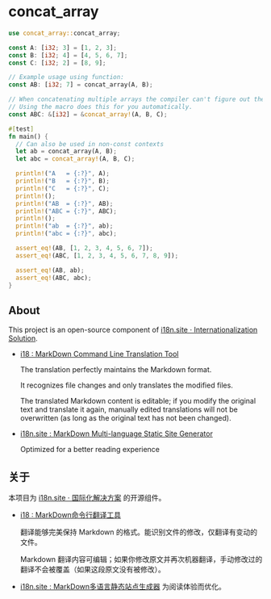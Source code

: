 # concat_array

```rust
use concat_array::concat_array;

const A: [i32; 3] = [1, 2, 3];
const B: [i32; 4] = [4, 5, 6, 7];
const C: [i32; 2] = [8, 9];

// Example usage using function:
const AB: [i32; 7] = concat_array(A, B);

// When concatenating multiple arrays the compiler can't figure out the correct const parameters.
// Using the macro does this for you automatically.
const ABC: &[i32] = &concat_array!(A, B, C);

#[test]
fn main() {
  // Can also be used in non-const contexts
  let ab = concat_array(A, B);
  let abc = concat_array!(A, B, C);

  println!("A   = {:?}", A);
  println!("B   = {:?}", B);
  println!("C   = {:?}", C);
  println!();
  println!("AB  = {:?}", AB);
  println!("ABC = {:?}", ABC);
  println!();
  println!("ab  = {:?}", ab);
  println!("abc = {:?}", abc);

  assert_eq!(AB, [1, 2, 3, 4, 5, 6, 7]);
  assert_eq!(ABC, [1, 2, 3, 4, 5, 6, 7, 8, 9]);

  assert_eq!(AB, ab);
  assert_eq!(ABC, abc);
}
```

## About

This project is an open-source component of [i18n.site ⋅ Internationalization Solution](https://i18n.site).

* [i18 : MarkDown Command Line Translation Tool](https://i18n.site/i18)

  The translation perfectly maintains the Markdown format.

  It recognizes file changes and only translates the modified files.

  The translated Markdown content is editable; if you modify the original text and translate it again, manually edited translations will not be overwritten (as long as the original text has not been changed).

* [i18n.site : MarkDown Multi-language Static Site Generator](https://i18n.site/i18n.site)

  Optimized for a better reading experience

## 关于

本项目为 [i18n.site ⋅ 国际化解决方案](https://i18n.site) 的开源组件。

* [i18 :  MarkDown命令行翻译工具](https://i18n.site/i18)

  翻译能够完美保持 Markdown 的格式。能识别文件的修改，仅翻译有变动的文件。

  Markdown 翻译内容可编辑；如果你修改原文并再次机器翻译，手动修改过的翻译不会被覆盖（如果这段原文没有被修改）。

* [i18n.site : MarkDown多语言静态站点生成器](https://i18n.site/i18n.site) 为阅读体验而优化。
